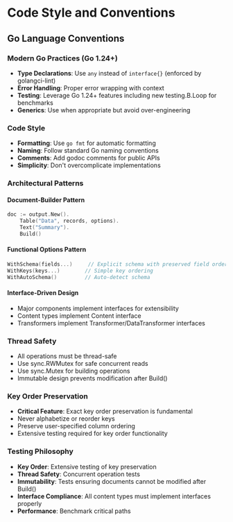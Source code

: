 # Code Style and Conventions

## Go Language Conventions

### Modern Go Practices (Go 1.24+)
- **Type Declarations**: Use `any` instead of `interface{}` (enforced by golangci-lint)
- **Error Handling**: Proper error wrapping with context
- **Testing**: Leverage Go 1.24+ features including new testing.B.Loop for benchmarks
- **Generics**: Use when appropriate but avoid over-engineering

### Code Style
- **Formatting**: Use `go fmt` for automatic formatting
- **Naming**: Follow standard Go naming conventions
- **Comments**: Add godoc comments for public APIs
- **Simplicity**: Don't overcomplicate implementations

### Architectural Patterns

#### Document-Builder Pattern
```go
doc := output.New().
    Table("Data", records, options).
    Text("Summary").
    Build()
```

#### Functional Options Pattern
```go
WithSchema(fields...)     // Explicit schema with preserved field order
WithKeys(keys...)        // Simple key ordering
WithAutoSchema()         // Auto-detect schema
```

#### Interface-Driven Design
- Major components implement interfaces for extensibility
- Content types implement Content interface
- Transformers implement Transformer/DataTransformer interfaces

### Thread Safety
- All operations must be thread-safe
- Use sync.RWMutex for safe concurrent reads
- Use sync.Mutex for building operations
- Immutable design prevents modification after Build()

### Key Order Preservation
- **Critical Feature**: Exact key order preservation is fundamental
- Never alphabetize or reorder keys
- Preserve user-specified column ordering
- Extensive testing required for key order functionality

### Testing Philosophy
- **Key Order**: Extensive testing of key preservation
- **Thread Safety**: Concurrent operation tests
- **Immutability**: Tests ensuring documents cannot be modified after Build()
- **Interface Compliance**: All content types must implement interfaces properly
- **Performance**: Benchmark critical paths